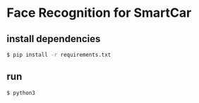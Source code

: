 # Face Recognition for SmartCar


## install dependencies

``` bash
$ pip install -r requirements.txt
```

## run
``` bash
$ python3
```

